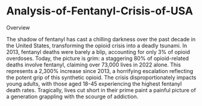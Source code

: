 # Analysis-of-Fentanyl-Crisis-of-USA

Overview
  
  The shadow of fentanyl has cast a chilling darkness over the past decade in the United
  States, transforming the opioid crisis into a deadly tsunami. In 2013, fentanyl deaths
  were barely a blip, accounting for only 3% of opioid overdoses. Today, the picture is
  grim: a staggering 80% of opioid-related deaths involve fentanyl, claiming over 73,000
  lives in 2022 alone. This represents a 2,300% increase since 2013, a horrifying
  escalation reflecting the potent grip of this synthetic opioid.
  The crisis disproportionately impacts young adults, with those aged 18-45
  experiencing the highest fentanyl death rates. Tragically, lives cut short in their prime
  paint a painful picture of a generation grappling with the scourge of addiction.





